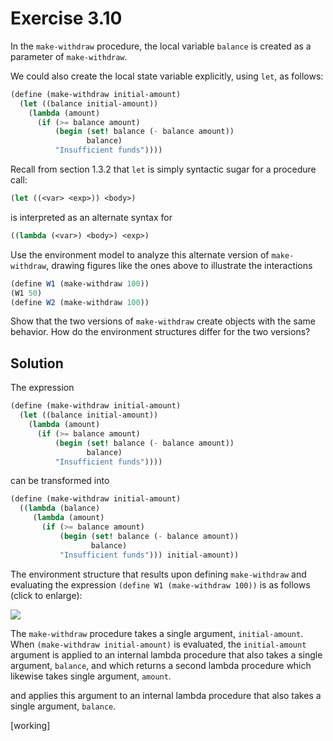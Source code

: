 Exercise 3.10
=============

In the ```make-withdraw``` procedure, the local variable ```balance``` is created as a parameter of ```make-withdraw```. 

We could also create the local state variable explicitly, using ```let```, as follows:

```scheme
(define (make-withdraw initial-amount)
  (let ((balance initial-amount))
    (lambda (amount)
      (if (>= balance amount)
          (begin (set! balance (- balance amount))
                 balance)
          "Insufficient funds"))))
```

Recall from section 1.3.2 that ```let``` is simply syntactic sugar for a procedure call:

```scheme
(let ((<var> <exp>)) <body>)
```

is interpreted as an alternate syntax for 

```scheme
((lambda (<var>) <body>) <exp>)
```

Use the environment model to analyze this alternate version of ```make-withdraw```, drawing figures like the ones above to illustrate the interactions

```scheme
(define W1 (make-withdraw 100))
(W1 50)
(define W2 (make-withdraw 100))
```

Show that the two versions of ```make-withdraw``` create objects with the same behavior. How do the environment structures differ for the two versions?

Solution
-------- 

The expression 

```scheme
(define (make-withdraw initial-amount)
  (let ((balance initial-amount))
    (lambda (amount)
      (if (>= balance amount)
          (begin (set! balance (- balance amount))
                 balance)
          "Insufficient funds"))))
```

can be transformed into

```scheme
(define (make-withdraw initial-amount)
  ((lambda (balance)
     (lambda (amount)
       (if (>= balance amount)
           (begin (set! balance (- balance amount))
                  balance)
           "Insufficient funds"))) initial-amount))
```

The environment structure that results upon defining ```make-withdraw``` and evaluating the expression ```(define W1 (make-withdraw 100))``` is as follows (click to enlarge):

[![](https://farm9.staticflickr.com/8596/16626009792_b755c69bf0_b.jpg)](https://farm9.staticflickr.com/8596/16626009792_b755c69bf0_b.jpg)

The ```make-withdraw``` procedure takes a single argument, ```initial-amount```. When ```(make-withdraw initial-amount)``` is evaluated, the ```initial-amount``` argument is applied to an internal lambda procedure that also takes a single argument, ```balance```, and which returns a second lambda procedure which likewise takes single argument, ```amount```.

and applies this argument to an internal lambda procedure that also takes a single argument, ```balance```.

[working]